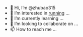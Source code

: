 - 👋 Hi, I’m @zhubao315
- 👀 I’m interested in [running](https://zhubao315.github.io/running/) ...
- 🌱 I’m currently learning ...
- 💞️ I’m looking to collaborate on ...
- 📫 How to reach me ...

<!---
zhubao315/zhubao315 is a ✨ special ✨ repository because its `README.md` (this file) appears on your GitHub profile.
You can click the Preview link to take a look at your changes.
--->
